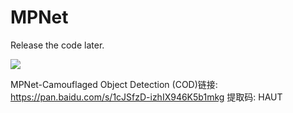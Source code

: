 # MPNet
Release the code later.

![](https)

MPNet-Camouflaged Object Detection (COD)链接: https://pan.baidu.com/s/1cJSfzD-izhIX946K5b1mkg 提取码: HAUT
